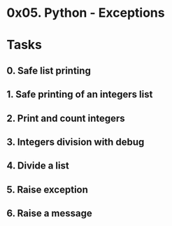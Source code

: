 # 0x05. Python - Exceptions

# Tasks

## 0. Safe list printing

## 1. Safe printing of an integers list

## 2. Print and count integers

## 3. Integers division with debug

## 4. Divide a list

## 5. Raise exception

## 6. Raise a message



